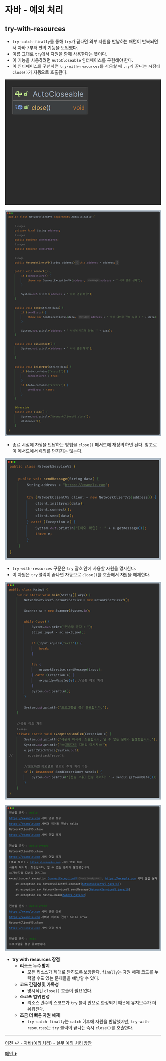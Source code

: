 # 자바 - 예외 처리

## try-with-resources

- `try-catch-finally`를 통해 `try`가 끝나면 외부 자원을 반납하는 패턴이 반복되면서 자바 7부터 편의 기능을 도입했다.
- 이름 그대로 `try`에서 자원을 함께 사용한다는 뜻이다.
- 이 기능을 사용하려면 `AutoCloseable` 인터페이스를 구현해야 한다.
- 이 인터페이스를 구현하면 `try-with-resources`를 사용할 때 `try`가 끝나는 시점에 `close()`가 자동으로 호출된다.

![img_50.png](image/img_50.png)

![img_51.png](image/img_51.png)

- 종료 시점에 자원을 반납하는 방법을 `close()` 메서드에 재정의 하면 된다. 참고로 이 메서드에서 예외를 던지지는 않는다.

![img_53.png](image/img_53.png)

- `try-with-resources` 구문은 `try` 괄호 안에 사용할 자원을 명시한다.
- 이 자원은 `try` 블럭이 끝나면 자동으로 `close()`를 호출해서 자원을 해제한다.

![img_52.png](image/img_52.png)

![img_54.png](image/img_54.png)

- **try with resources 장점**
  - **리소스 누수 방지**
    - 모든 리소스가 제대로 닫히도록 보장한다. `finally`는 자원 해제 코드를 누락할 수도 있는 문제들을 예방할 수 있다.
  - **코드 간결성 및 가독성**
    - 명시적인 `close()` 호출이 필요 없다.
  - **스코프 범위 한정**
    - 리소스 변수의 스코프가 `try` 블럭 안으로 한정되기 때문에 유지보수가 더 쉬워진다.
  - **조금 더 빠른 자원 해제**
    - `try-catch-finally`는 `catch` 이후에 자원을 반납했지만, `try-with-resources`는 `try` 블럭이 끝나는 즉시 `close()`를 호출한다.

---

[이전 ↩️ - 자바(예외 처리) - 실무 예외 처리 방안](https://github.com/genesis12345678/TIL/blob/main/Java/mid_1/Exception/%EB%B0%A9%EC%95%88.md)

[메인 ⏫](https://github.com/genesis12345678/TIL/blob/main/Java/mid_1/Main.md)